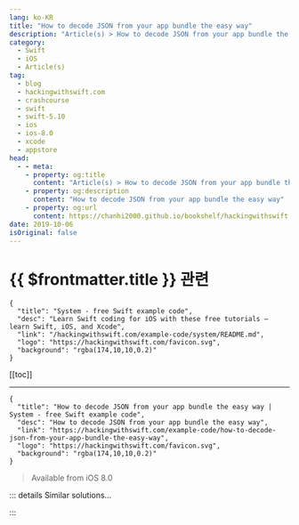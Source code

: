 ```yaml
---
lang: ko-KR
title: "How to decode JSON from your app bundle the easy way"
description: "Article(s) > How to decode JSON from your app bundle the easy way"
category:
  - Swift
  - iOS
  - Article(s)
tag: 
  - blog
  - hackingwithswift.com
  - crashcourse
  - swift
  - swift-5.10
  - ios
  - ios-8.0
  - xcode
  - appstore
head:
  - - meta:
    - property: og:title
      content: "Article(s) > How to decode JSON from your app bundle the easy way"
    - property: og:description
      content: "How to decode JSON from your app bundle the easy way"
    - property: og:url
      content: https://chanhi2000.github.io/bookshelf/hackingwithswift.com/example-code/how-to-decode-json-from-your-app-bundle-the-easy-way.html
date: 2019-10-06
isOriginal: false
---
```


# {{ $frontmatter.title }} 관련

```component VPCard
{
  "title": "System - free Swift example code",
  "desc": "Learn Swift coding for iOS with these free tutorials – learn Swift, iOS, and Xcode",
  "link": "/hackingwithswift.com/example-code/system/README.md",
  "logo": "https://hackingwithswift.com/favicon.svg",
  "background": "rgba(174,10,10,0.2)"
}
```

[[toc]]

---

```component VPCard
{
  "title": "How to decode JSON from your app bundle the easy way | System - free Swift example code",
  "desc": "How to decode JSON from your app bundle the easy way",
  "link": "https://hackingwithswift.com/example-code/how-to-decode-json-from-your-app-bundle-the-easy-way",
  "logo": "https://hackingwithswift.com/favicon.svg",
  "background": "rgba(174,10,10,0.2)"
}
```

> Available from iOS 8.0

<!-- TODO: 작성 -->

<!-- 
If you want to load some JSON from your app bundle when your app runs, it takes quite a few lines of code: you need to get the URL from your bundle, load it into a `Data` instance, try decoding it, then catch any errors.

It’s such a common thing to do that I have an extension to make the process easier. I’ll show you the code first, then explain how it works.

Here’s the code:

```swift
extension Bundle {
    func decode<T: Decodable>(_ type: T.Type, from file: String, dateDecodingStrategy: JSONDecoder.DateDecodingStrategy = .deferredToDate, keyDecodingStrategy: JSONDecoder.KeyDecodingStrategy = .useDefaultKeys) -> T {
        guard let url = self.url(forResource: file, withExtension: nil) else {
            fatalError("Failed to locate \(file) in bundle.")
        }

        guard let data = try? Data(contentsOf: url) else {
            fatalError("Failed to load \(file) from bundle.")
        }

        let decoder = JSONDecoder()
        decoder.dateDecodingStrategy = dateDecodingStrategy
        decoder.keyDecodingStrategy = keyDecodingStrategy

        do {
            return try decoder.decode(T.self, from: data)
        } catch DecodingError.keyNotFound(let key, let context) {
            fatalError("Failed to decode \(file) from bundle due to missing key '\(key.stringValue)' not found – \(context.debugDescription)")
        } catch DecodingError.typeMismatch(_, let context) {
            fatalError("Failed to decode \(file) from bundle due to type mismatch – \(context.debugDescription)")
        } catch DecodingError.valueNotFound(let type, let context) {
            fatalError("Failed to decode \(file) from bundle due to missing \(type) value – \(context.debugDescription)")
        } catch DecodingError.dataCorrupted(_) {
            fatalError("Failed to decode \(file) from bundle because it appears to be invalid JSON")
        } catch {
            fatalError("Failed to decode \(file) from bundle: \(error.localizedDescription)")
        }
    }
}
```

To use the extension, you need some sort of codable struct, such as this one:

```swift
struct User: Codable {
    var name: String
}
```

You also need some sort of JSON in your app bundle. For example, a file called data.json containing contents like this:

```swift
{
    "name": "Taylor Swift"
}
```

And now you can load your JSON into your struct in just a single line of code:

```swift
let user = Bundle.main.decode(User.self, from: "data.json")
```

The extension is capable of loading any kind of decodable data – your structs, arrays of your structs, and so on. Even better, you can use it to make properties in your types immutable and available as soon as your types are created, like this:

```swift
class ViewController: UIViewController {
    let menuItems = Bundle.main.decode([MenuItem].self, from: "menu.json")
    // the rest of your code…
}
```

Now, let me briefly explain what the code actually does.

First, it creates an extension on `Bundle` to add a `decode()` method:

```swift
func decode<T: Decodable>(_ type: T.Type, from file: String, dateDecodingStrategy: JSONDecoder.DateDecodingStrategy = .deferredToDate, keyDecodingStrategy: JSONDecoder.KeyDecodingStrategy = .useDefaultKeys) -> T {
```

As you can see, that method is generic over any kind of `Decodable` data type, and takes two required parameters: what you want to decode and the name of the JSON file in your bundle. There are two more parameters that have sensible default values, but allow you to customize dates and keys if you need to.

Next it attempts to find the path to the JSON in the app bundle, and load it into a `Data` instance. If either of those fail, the code uses `fatalError()` to force a crash in your app, which might seem bad but remember: this is a JSON file that you made by hand and added directly into your app bundle – if you forgot the JSON or it couldn’t be loaded, that’s a fundamental logic failure on your behalf and should be corrected.

Once the file is loaded the code creates a `JSONDecoder` and attempts to decode the file’s contents to the type you asked for. It then has a series of `catch` blocks to handle all possible errors, each of which trigger a crash telling you what was wrong.

Again, triggering a crash is perfectly fine here: this is all static, hard-coded JSON you have added directly to your app, so if it somehow changes format by surprise then your program shouldn’t run. In fact, I usually add tests that specifically attempt to load all the JSON I include in my app bundles, to make sure they don’t change by accident.

-->

::: details Similar solutions…

<!--
/quick-start/concurrency/how-to-download-json-from-the-internet-and-decode-it-into-any-codable-type">How to download JSON from the internet and decode it into any Codable type 
/example-code/system/how-to-run-code-when-your-app-is-terminated">How to run code when your app is terminated 
/example-code/system/how-to-find-the-path-to-a-file-in-your-bundle">How to find the path to a file in your bundle 
/example-code/uikit/how-to-localize-your-ios-app">How to localize your iOS app 
/example-code/strings/how-to-load-a-string-from-a-file-in-your-bundle">How to load a string from a file in your bundle</a>
-->

:::

